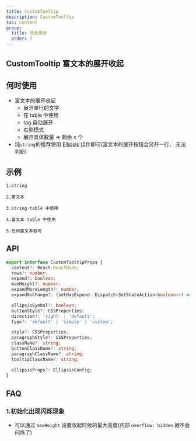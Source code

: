```yaml
---
title: CustomTooltip
description: CustomTooltip
toc: content
group:
  title: 信息展示
  order: 7
---
```


## CustomTooltip 富文本的展开收起

## 何时使用

- 富文本的展开收起
  - 展开单行的文字
  - 在 table 中使用
  - tag 自动展开
  - 右侧模式
  - 展开具体数量 => 剩余 x 个
- 纯`string`的推荐使用 [Ellipsis](/components/ellipsis) 组件即可(富文本的展开按钮会另开一行， 无法判断)

## 示例

<code src='./demo/string.tsx'>1.string</code>

<code src='./demo/rich.tsx'>2.富文本</code>

<code src='./demo/table.tsx'>3.string-table 中使用</code>

<code src='./demo/table-rich.tsx'>4.富文本-table 中使用</code>

<code src='./demo/richText.tsx'>5.任何富文本皆可</code>

## API

```ts
export interface CustomTooltipProps {
  content?: React.ReactNode;
  rows?: number;
  expand?: boolean;
  maxHeight?: number;
  expandMoreLength?: number;
  expandOnChange?: (setHasExpend: Dispatch<SetStateAction<boolean>>) => any;

  ellipsisSymbol?: boolean;
  buttonStyle?: CSSProperties;
  direction?: 'right' | 'default';
  type?: 'default' | 'simple' | 'custom';

  style?: CSSProperties;
  paragraphStyle?: CSSProperties;
  className?: string;
  buttonClassName?: string;
  paragraphClassName?: string;
  tooltipClassName?: string;

  ellipsisProps?: EllipsisConfig;
}
```

## FAQ

### 1.初始化出现闪烁现象

- 可以通过 `maxHeight` 设置收起时候的最大高度(内部 `overflow: hidden` 就不会闪烁了)
